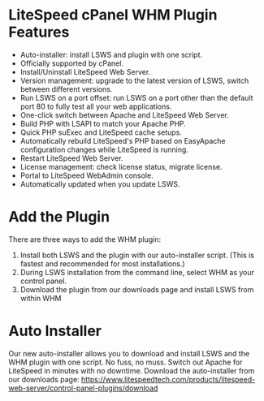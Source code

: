 # LiteSpeed cPanel WHM Plugin Features

- Auto-installer: install LSWS and plugin with one script.
- Officially supported by cPanel.
- Install/Uninstall LiteSpeed Web Server.
- Version management: upgrade to the latest version of LSWS, switch between different versions.
- Run LSWS on a port offset: run LSWS on a port other than the default port 80 to fully test all your web applications.
- One-click switch between Apache and LiteSpeed Web Server.
- Build PHP with LSAPI to match your Apache PHP.
- Quick PHP suExec and LiteSpeed cache setups.
- Automatically rebuild LiteSpeed's PHP based on EasyApache configuration changes while LiteSpeed is running.
- Restart LiteSpeed Web Server.
- License management: check license status, migrate license.
- Portal to LiteSpeed WebAdmin console.
- Automatically updated when you update LSWS.

# Add the Plugin

There are three ways to add the WHM plugin:

1. Install both LSWS and the plugin with our auto-installer script. (This is fastest and recommended for most installations.)
2. During LSWS installation from the command line, select WHM as your control panel.
3. Download the plugin from our downloads page and install LSWS from within WHM

# Auto Installer

Our new auto-installer allows you to download and install LSWS and the WHM plugin with one script. No fuss, no muss. Switch out Apache for LiteSpeed in minutes with no downtime. Download the auto-installer from our downloads page: https://www.litespeedtech.com/products/litespeed-web-server/control-panel-plugins/download
